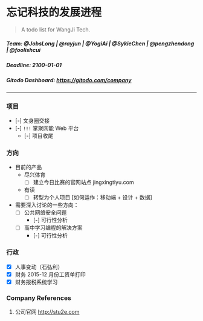 # 忘记科技的发展进程

> A todo list for WangJi Tech.

##### Team: @JobsLong | @rayjun | @YogiAi | @SykieChen | @pengzhendong | @foolishcui
##### Deadline: 2100-01-01
##### Gitodo Dashboard: https://gitodo.com/company

***

### 项目

* [-] 文身圈交接
* [-] `!!!` 掌聚网能 Web 平台
  * [-] 项目收尾

### 方向
* 目前的产品
  * 尽兴体育
    * [ ] 建立今日比赛的官网站点 jingxingtiyu.com
  * 有读
    * [ ] 转型为个人项目 [如何运作：移动端 + 设计 + 数据]
* 需要深入讨论的一些方向：
  * [ ] 公共网络安全问题
    * [-] 可行性分析
  * [ ] 高中学习编程的解决方案
    * [-] 可行性分析

### 行政
* [x] 人事变动（石弘利）
* [x] 财务 2015-12 月份工资单打印
* [x] 财务报税系统学习

### Company References

1. 公司官网 http://stu2e.com
